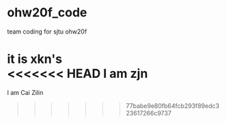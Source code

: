 # ohw20f_code
team coding for sjtu ohw20f

it is xkn's  
<<<<<<< HEAD
I am zjn
=======

I am Cai Zilin
>>>>>>> 77babe9e80fb64fcb293f89edc323617266c9737
